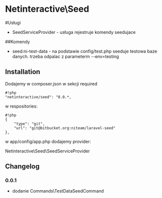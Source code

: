 Netinteractive\Seed
=====================


#Usługi
- SeedServiceProvider - usługa rejestruje komendy seedujace

##Komendy
- seed:ni-test-data - na podstawie config/test.php seeduje testowa baze danych. trzeba odpalac z parameterm --env=testing



## Installation

Dodajemy w composer.json w sekcji required
```
#!php
"netinteractive/seed": "0.0.*,
```

w respositories:
```
#!php
{
    "type": "git",
    "url": "git@bitbucket.org:niteam/laravel-seed"
},
```

w app/config/app.php dodajemy provider:

Netinteractive\Seed\SeedServiceProvider

## Changelog

### 0.0.1
 -  dodanie Commands\TestDataSeedCommand